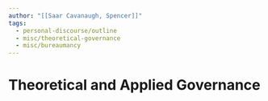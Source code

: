 ```yaml
---
author: "[[Saar Cavanaugh, Spencer]]"
tags:
  - personal-discourse/outline
  - misc/theoretical-governance
  - misc/bureaumancy
---
```

# Theoretical and Applied Governance